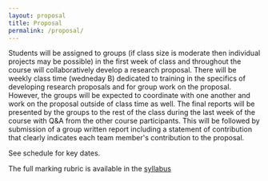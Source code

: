 ```yaml
---
layout: proposal
title: Proposal
permalink: /proposal/
---
```


Students will be assigned to groups (if class size is moderate then individual projects may be possible) in the first week of class and throughout the course will collaboratively develop a research proposal. There will be weekly class time (wedneday B) dedicated to training in the specifics of  developing research proposals and for group work on the proposal. However, the groups will be expected to coordinate with one another and work on the proposal outside of class time as well. The final reports will be presented by the groups to the rest of the class during the last week of the course with Q&A from the other course participants. This will be followed by submission of a group written report including a statement of contribution that clearly indicates each team member's contribution to the proposal.  

See schedule for key dates.

The full marking rubric is available in the [syllabus](/static_files/2022_syllabus.pdf)

